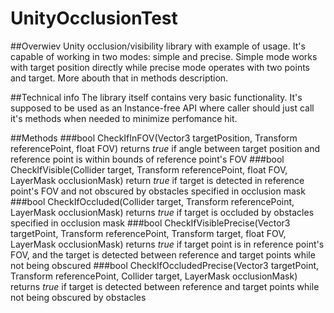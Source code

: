 # UnityOcclusionTest

##Overwiev
Unity occlusion/visibility library with example of usage. It's capable of working in two modes: simple and precise. Simple mode works with target position directly while precise mode operates with two points and target. More abouth that in methods description.

##Technical info
The library itself contains very basic functionality. It's supposed to be used as an Instance-free API where caller should just call it's methods when needed to minimize perfomance hit. 

##Methods
###bool CheckIfInFOV(Vector3 targetPosition, Transform referencePoint, float FOV)
returns *true* if angle between target position and reference point is within bounds of reference point's FOV
###bool CheckIfVisible(Collider target, Transform referencePoint, float FOV, LayerMask occlusionMask)
return *true* if target is detected in reference point's FOV and not obscured by obstacles specified in occlusion mask
###bool CheckIfOccluded(Collider target, Transform referencePoint, LayerMask occlusionMask)
returns *true* if target is occluded by obstacles specified in occlusion mask
###bool CheckIfVisiblePrecise(Vector3 targetPoint, Transform referencePoint, Transform target, float FOV, LayerMask occlusionMask)
returns *true* if target point is in reference point's FOV, and the target is detected between reference and target points while not being obscured
###bool CheckIfOccludedPrecise(Vector3 targetPoint, Transform referencePoint, Collider target, LayerMask occlusionMask)
returns *true* if target is detected between reference and target points while not being obscured by obstacles 
